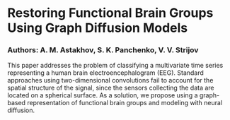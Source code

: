 # Restoring Functional Brain Groups Using Graph Diffusion Models


### Authors: A. M. Astakhov, S. K. Panchenko, V. V. Strijov

This paper addresses the problem of classifying a multivariate time series representing a human
brain electroencephalogram (EEG). Standard approaches using two-dimensional convolutions
fail to account for the spatial structure of the signal, since the sensors collecting the data are
located on a spherical surface. As a solution, we propose using a graph-based representation of
functional brain groups and modeling with neural diffusion.

